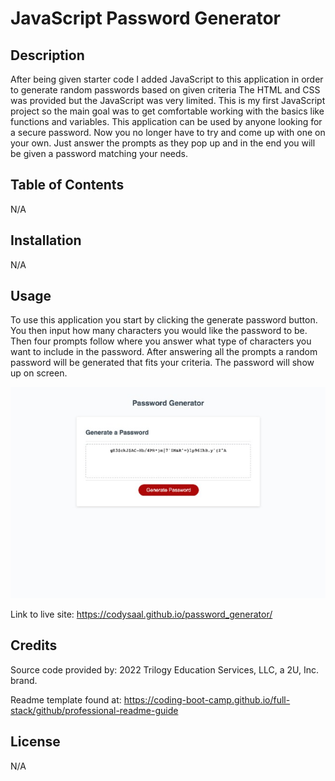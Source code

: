 # JavaScript Password Generator

## Description

After being given starter code I added JavaScript to this application in order to generate random passwords based on given criteria  The HTML and CSS was provided but the JavaScript was very limited. This is my first JavaScript project so the main goal was to get comfortable working with the basics like functions and variables.  This application can be used by anyone looking for a secure password. Now you no longer have to try and come up with one on your own. Just answer the prompts as they pop up and in the end you will be given a password matching your needs.

## Table of Contents

N/A

## Installation

N/A

## Usage

To use this application you start by clicking the generate password button. You then input how many characters you would like the password to be. Then four prompts follow where you answer what type of characters you want to include in the password. After answering all the prompts a random password will be generated that fits your criteria. The password will show up on screen.

![Password Generator Screenshot](assets/images/site_screenshot.png)

Link to live site: https://codysaal.github.io/password_generator/

## Credits

Source code provided by: 2022 Trilogy Education Services, LLC, a 2U, Inc. brand. 

Readme template found at: https://coding-boot-camp.github.io/full-stack/github/professional-readme-guide

## License

N/A
